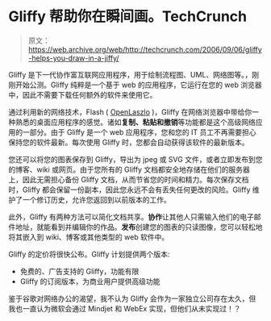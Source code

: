 # Gliffy 帮助你在瞬间画。TechCrunch

> 原文：<https://web.archive.org/web/http://techcrunch.com/2006/09/06/gliffy-helps-you-draw-in-a-jiffy/>

Gliffy 是下一代协作富互联网应用程序，用于绘制流程图、UML、网络图等。，刚刚开始公测。Gliffy 纯粹是一个基于 web 的应用程序，它运行在您的 web 浏览器中，因此不需要下载任何额外的软件来使用它。

通过利用新的网络技术，Flash ( [OpenLaszlo](https://web.archive.org/web/20150924190816/http://www.openlaszlo.org/) )，Gliffy 在网络浏览器中带给你一种熟悉的桌面应用程序的感觉。诸如**复制、粘贴和撤销**等功能都是这个高级网络应用的一部分。由于 Gliffy 是一个 web 应用程序，您和您的 IT 员工不再需要担心保持您的软件最新。每次使用 Gliffy 时，您都会自动获得该软件的最新版本。

您还可以将您的图表保存到 Gliffy，导出为 jpeg 或 SVG 文件，或者立即发布到您的博客、wiki 或网页。由于您所有的 Gliffy 文档都安全地存储在他们的服务器上，因此无需担心备份 Gliffy 文档，从而节省您的时间和精力。每次保存文档时，Gliffy 都会保留一份副本，因此您永远不会有丢失任何更改的风险。Gliffy 维护了一个修订历史，允许您返回到以前版本的工作。

此外，Gliffy 有两种方法可以简化文档共享。**协作**让其他人只需输入他们的电子邮件地址，就能看到并编辑你的作品。**发布**创建您的图表的只读图像，您可以轻松地将其嵌入到 wiki、博客或其他类型的 web 软件中。

Gliffy 的定价将很快公布。Gliffy 计划提供两个版本:

*   免费的、广告支持的 Gliffy，功能有限
*   Gliffy 的订阅版本，为商业用户提供高级功能

鉴于谷歌对网络办公的渴望，我不认为 Gliffy 会作为一家独立公司存在太久，但我也一直认为微软会通过 Mindjet 和 WebEx 实现，但他们从未实现过！？